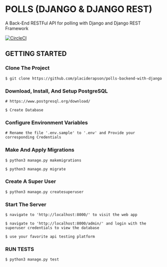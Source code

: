 # POLLS (DJANGO & DJANGO REST)

A Back-End RESTFul API for polling with Django and Django REST Framework

[![CircleCI](https://circleci.com/gh/placiderapson/polls-backend-with-django.svg?style=svg&circle-token=accf70da428315e0f1a0c93f89ecec07d51dd872)](https://app.circleci.com/pipelines/github/placiderapson/polls-backend-with-django)

## GETTING STARTED

### Clone The Project

```
$ git clone https://github.com/placiderapson/polls-backend-with-django
```

### Download, Install, And Setup PostgreSQL

```
# https://www.postgresql.org/download/
```

```
$ Create Database
```

### Configure Environment Variables

```
# Rename the file '.env.sample' to '.env' and Provide your corresponding Credentials
```

### Make And Apply Migrations

```
$ python3 manage.py makemigrations
```

```
$ python3 manage.py migrate
```

### Create A Super User

```
$ python3 manage.py createsuperuser
```

### Start The Server

```
$ navigate to 'http://localhost:8000/' to visit the web app
```

```
$ navigate to 'http://localhost:8000/admin/' and login with the superuser credentials to view the database
```

```
$ use your favorite api testing platform
```

### RUN TESTS

```
$ python3 manage.py test
```
